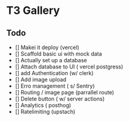 # T3 Gallery

## Todo 

- [] Makei it deploy (vercel)
- [] Scaffold basic ui with mock data
- [] Actually set up a database
- [] Attach database to UI ( vercel postgress)
- [] add Authentication (w/ clerk)
- [] Add image upload
- [] Erro management ( s/ Sentry)
- [] Routing / image page  (parrallel route)
- [] Delete button ( w/ server actions)
- [] Analytics ( posthog)
- [] Ratelimiting (upstach) 